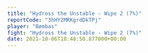 ```yaml
---
title: "Hydross the Unstable - Wipe 2 (7%)"
reportCode: "3hHY2MRKgrdDkTPj"
player: "Bømbas"
fight: "Hydross the Unstable - Wipe 2 (7%)"
date: 2021-10-06T18:48:50.877000+00:00
---
```

